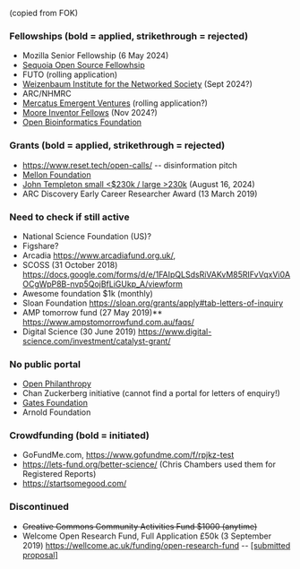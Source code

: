 (copied from FOK)

### Fellowships (bold = applied, strikethrough = rejected) 
* Mozilla Senior Fellowship (6 May 2024)
* [Sequoia Open Source Fellowhsip](https://www.sequoiacap.com/article/open-source-fellowship-applications/)
* FUTO (rolling application)
* [Weizenbaum Institute for the Networked Society](https://www.weizenbaum-institut.de/en/institute/work-and-career/fellowships/open-research-program/) (Sept 2024?)
* ARC/NHMRC 
* [Mercatus Emergent Ventures](https://www.mercatus.org/emergentventures) (rolling application?)
* [Moore Inventor Fellows](https://www.moore.org/initiative-strategy-detail?initiativeId=moore-inventor-fellows) (Nov 2024?)
* [Open Bioinformatics Foundation](https://www.open-bio.org/event-awards/) 

### Grants (bold = applied, strikethrough = rejected)
* https://www.reset.tech/open-calls/ -- disinformation pitch
* [Mellon Foundation](https://www.mellon.org/article/grant-application-process)
* [John Templeton small <$230k / large >230k](https://templeton.org/grants/grant-calendar) (August 16, 2024) 
* ARC Discovery Early Career Researcher Award (13 March 2019) 

### Need to check if still active
* National Science Foundation (US)? 
* Figshare? 
* Arcadia https://www.arcadiafund.org.uk/,
* SCOSS (31 October 2018) https://docs.google.com/forms/d/e/1FAIpQLSdsRiVAKvM85RIFvVqxVi0AOCgWpP8B-nvp5QojBfLiGUkp_A/viewform
* Awesome foundation $1k (monthly)
* Sloan Foundation https://sloan.org/grants/apply#tab-letters-of-inquiry 
* AMP tomorrow fund (27 May 2019)** https://www.ampstomorrowfund.com.au/faqs/ 
* Digital Science (30 June 2019) https://www.digital-science.com/investment/catalyst-grant/

### No public portal
* [Open Philanthropy](https://www.openphilanthropy.org/how-to-apply-for-funding/) 
* Chan Zuckerberg initiative (cannot find a portal for letters of enquiry!) 
* [Gates Foundation](https://www.gatesfoundation.org/How-We-Work/General-Information/Grantseeker-FAQ)  
* Arnold Foundation

### Crowdfunding (bold = initiated)
* GoFundMe.com, https://www.gofundme.com/f/rpjkz-test
* https://lets-fund.org/better-science/ (Chris Chambers used them for Registered Reports)
* https://startsomegood.com/

### Discontinued 
* ~~Creative Commons Community Activities Fund $1000 (anytime)~~
* Welcome Open Research Fund, Full Application £50k (3 September 2019) https://wellcome.ac.uk/funding/open-research-fund -- [[submitted proposal]](https://docs.google.com/document/d/1D5Il4sEEeVZ56xURgkFZRWjjaThXEqZJ0JyDP1DNwDY/edit?usp=sharing)


